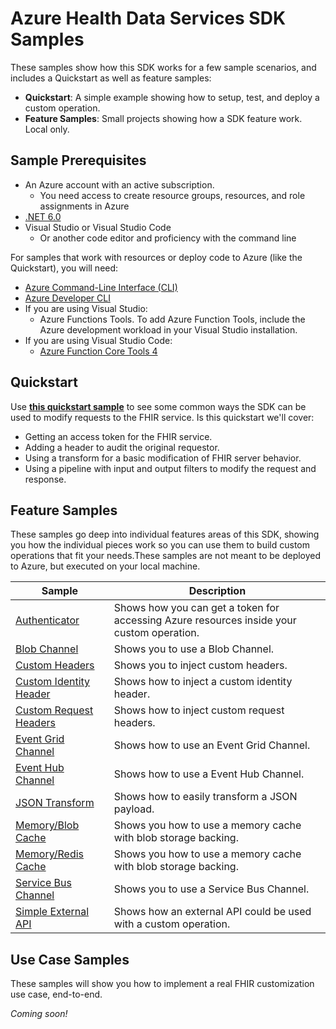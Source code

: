 # Azure Health Data Services SDK Samples

These samples show how this SDK works for a few sample scenarios, and includes a Quickstart as well as feature samples:

- **Quickstart**: A simple example showing how to setup, test, and deploy a custom operation.
- **Feature Samples**: Small projects showing how a SDK feature work. Local only.

## Sample Prerequisites

- An Azure account with an active subscription.
  - You need access to create resource groups, resources, and role assignments in Azure
- [.NET 6.0](https://dotnet.microsoft.com/en-us/download)
- Visual Studio or Visual Studio Code
  - Or another code editor and proficiency with the command line

For samples that work with resources or deploy code to Azure (like the Quickstart), you will need:

- [Azure Command-Line Interface (CLI)](https://docs.microsoft.com/cli/azure/install-azure-cli)
- [Azure Developer CLI](https://docs.microsoft.com/azure/developer/azure-developer-cli/get-started?tabs=bare-metal%2Cwindows&pivots=programming-language-csharp#prerequisites)
- If you are using Visual Studio:
  - Azure Functions Tools. To add Azure Function Tools, include the Azure development workload in your Visual Studio installation.
- If you are using Visual Studio Code:
  - [Azure Function Core Tools 4](https://docs.microsoft.com/azure/azure-functions/functions-run-local?tabs=v4%2Cwindows%2Ccsharp%2Cportal%2Cbash#install-the-azure-functions-core-tools)

## Quickstart

Use **[this quickstart sample](./Quickstart/)** to see some common ways the SDK can be used to modify requests to the FHIR service. Is this quickstart we'll cover:

- Getting an access token for the FHIR service.
- Adding a header to audit the original requestor.
- Using a transform for a basic modification of FHIR server behavior.
- Using a pipeline with input and output filters to modify the request and response.

## Feature Samples

These samples go deep into individual features areas of this SDK, showing you how the individual pieces work so you can use them to build custom operations that fit your needs.These samples are not meant to be deployed to Azure, but executed on your local machine.

| Sample | Description |
| --- | --- |
| [Authenticator](./Authenticator/) | Shows how you can get a token for accessing Azure resources inside your custom operation. |
| [Blob Channel](./BlobChannel/) | Shows you to use a Blob Channel. |
| [Custom Headers](./CustomHeaders/) | Shows you to inject custom headers. |
| [Custom Identity Header](./CustomIdentityHeader/) | Shows how to inject a custom identity header. |
| [Custom Request Headers](./CustomRequestHeaders/) | Shows  how to inject custom request headers. |
| [Event Grid Channel](./EventGridChannel/) | Shows how to use an Event Grid Channel. |
| [Event Hub Channel](./EventHubChannel/) | Shows how to use a Event Hub Channel. |
| [JSON Transform](./JsonTransform/) | Shows how to easily transform a JSON payload. |
| [Memory/Blob Cache](./MemoryCacheAndBlobProvider/) | Shows you how to use a memory cache with blob storage backing. |
| [Memory/Redis Cache](./MemoryCacheAndRedisProvider/) | Shows you how to use a memory cache with blob storage backing. |
| [Service Bus Channel](./ServiceBusChannel/) | Shows you to use a Service Bus Channel. |
| [Simple External API](./SimpleExternalApiCustomOperation/) | Shows how an external API could be used with a custom operation. |

## Use Case Samples

These samples will show you how to implement a real FHIR customization use case, end-to-end.

*Coming soon!*
